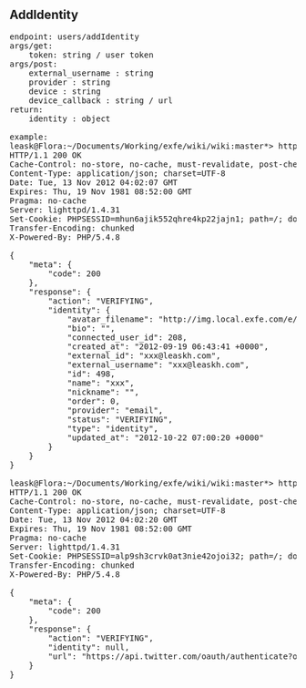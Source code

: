 ## AddIdentity

<pre>
endpoint: users/addIdentity
args/get:
    token: string / user token
args/post:
    external_username : string
    provider : string
    device : string
    device_callback : string / url
return:
    identity : object

example:
leask@Flora:~/Documents/Working/exfe/wiki/wiki:master*> http -f post api.local.exfe.com/v2/users/208/addIdentity?token=8ffe646aba87e9f746f5502d6d43dfce596a4d3aa785561cafadbb8ac4a29990 external_username='xxx@leaskh.com' provider='email'
HTTP/1.1 200 OK
Cache-Control: no-store, no-cache, must-revalidate, post-check=0, pre-check=0
Content-Type: application/json; charset=UTF-8
Date: Tue, 13 Nov 2012 04:02:07 GMT
Expires: Thu, 19 Nov 1981 08:52:00 GMT
Pragma: no-cache
Server: lighttpd/1.4.31
Set-Cookie: PHPSESSID=mhun6ajik552qhre4kp22jajn1; path=/; domain=.exfe.com
Transfer-Encoding: chunked
X-Powered-By: PHP/5.4.8

{
    "meta": {
        "code": 200
    },
    "response": {
        "action": "VERIFYING",
        "identity": {
            "avatar_filename": "http://img.local.exfe.com/e/77/80_80_e77180a5f0d3f6022f2629b58dd83734.png",
            "bio": "",
            "connected_user_id": 208,
            "created_at": "2012-09-19 06:43:41 +0000",
            "external_id": "xxx@leaskh.com",
            "external_username": "xxx@leaskh.com",
            "id": 498,
            "name": "xxx",
            "nickname": "",
            "order": 0,
            "provider": "email",
            "status": "VERIFYING",
            "type": "identity",
            "updated_at": "2012-10-22 07:00:20 +0000"
        }
    }
}

leask@Flora:~/Documents/Working/exfe/wiki/wiki:master*> http -f post api.local.exfe.com/v2/users/208/addIdentity?token=8ffe646aba87e9f746f5502d6d43dfce596a4d3aa785561cafadbb8ac4a29990 provider='twitter'
HTTP/1.1 200 OK
Cache-Control: no-store, no-cache, must-revalidate, post-check=0, pre-check=0
Content-Type: application/json; charset=UTF-8
Date: Tue, 13 Nov 2012 04:02:20 GMT
Expires: Thu, 19 Nov 1981 08:52:00 GMT
Pragma: no-cache
Server: lighttpd/1.4.31
Set-Cookie: PHPSESSID=alp9sh3crvk0at3nie42ojoi32; path=/; domain=.exfe.com
Transfer-Encoding: chunked
X-Powered-By: PHP/5.4.8

{
    "meta": {
        "code": 200
    },
    "response": {
        "action": "VERIFYING",
        "identity": null,
        "url": "https://api.twitter.com/oauth/authenticate?oauth_token=VA59PkDsNqnLeroeEcGy0vgw1IaDv5tYqbhSNaWSJ0"
    }
}
</pre>
